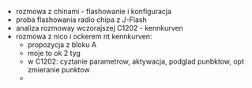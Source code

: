 - rozmowa z chinami - flashowanie i konfiguracja
- proba flashowania radio chipa z J-Flash
- analiza rozmoway wczorajszej C1202 - kennkurven
- rozmowa z nico i ockerem nt kennkurven:
	- propozycja z bloku A
	- moje to ok 2 tyg
	- w C1202: cyztanie parametrow, aktywacja, podglad punbktow, opt zmieranie punktow
	- 